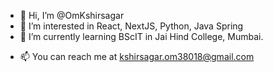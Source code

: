 - 👋 Hi, I’m @OmKshirsagar
- 👀 I’m interested in React, NextJS, Python, Java Spring
- 🏫 I’m currently learning BScIT in Jai Hind College, Mumbai.
<!--- 💞️ I’m looking to collaborate on ...--->
- 📫 You can reach me at kshirsagar.om38018@gmail.com

<!---
OmKshirsagar/OmKshirsagar is a ✨ special ✨ repository because its `README.md` (this file) appears on your GitHub profile.
You can click the Preview link to take a look at your changes.
--->
